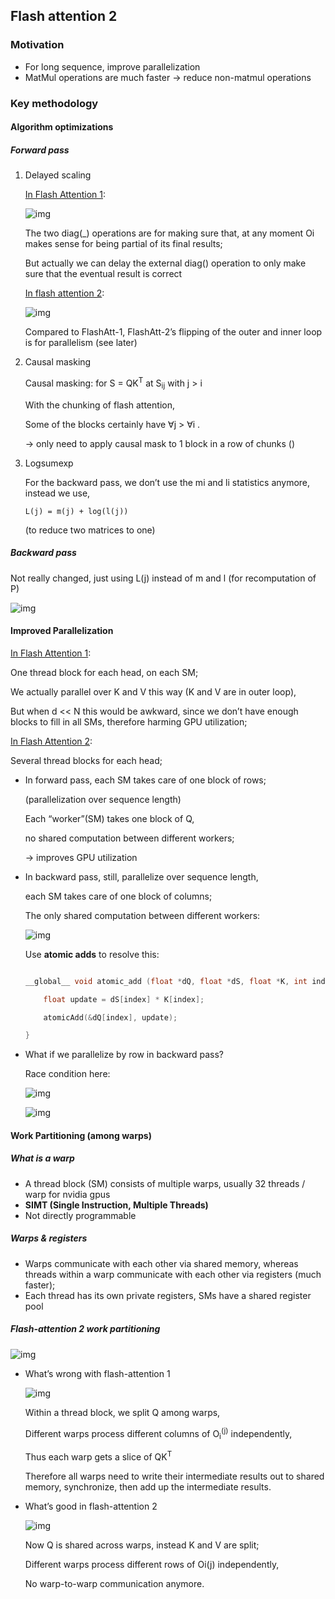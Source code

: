 ## Flash attention 2

### Motivation

- For long sequence, improve parallelization
- MatMul operations are much faster -> reduce non-matmul operations

### Key methodology

#### Algorithm optimizations

##### Forward pass

1. Delayed scaling

    <U>In Flash Attention 1</u>:

    ![img](https://lh7-rt.googleusercontent.com/docsz/AD_4nXfvkfYcs-bZTVNwVdMf6_R7mvhGWpZbRJkcVMSRqgUFPUW012c2u_mdT91YzsgAc0o1I9GxyMCBd8Hi2Ck9rHs5gCbYyWjimBSm9zbsEBL5OpNk4w7p5KA6_QiSVlg1SGj8reOedA?key=mO45RDahKXGVVo7FNz3JLKpP)

    The two diag(_) operations are for making sure that, at any moment Oi makes sense for being partial of its final results;

    But actually we can delay the external diag() operation to only make sure that the eventual result is correct

    <u>In flash attention 2</u>:

    ![img](https://lh7-rt.googleusercontent.com/docsz/AD_4nXcqzCoGbDAWR5TdOqaWJPvz5u81P1Gz5_blTan551kIVbbjskoIXRJLl-7BHZwHCygq43NVIPlRg7Osud-WVsM28_VMRUg9-e2eub5qWSCfKPGUONPVaTN5jGpPyjKd-5ZdhLiQgg?key=mO45RDahKXGVVo7FNz3JLKpP)

    Compared to FlashAtt-1, FlashAtt-2’s flipping of the outer and inner loop is for parallelism (see later)

2. Causal masking

    Causal masking: for S = QK<sup>T</sup> at S<sub>ij</sub> with j > i

    With the chunking of flash attention,

    Some of the blocks certainly have ∀j > ∀i .

    -> only need to apply causal mask to 1 block in a row of chunks ()

3. Logsumexp

    For the backward pass, we don’t use the mi and li statistics anymore, instead we use,

    ```
    L(j) = m(j) + log(l(j))
    ```

    (to reduce two matrices to one)

##### Backward pass

Not really changed, just using L(j) instead of m and l (for recomputation of P)

![img](https://lh7-rt.googleusercontent.com/docsz/AD_4nXdiC9PFzEIOoeBoMW9M7CTo5t1sgpEXasV80RZVicaY-cjKOrHzoTaQi1wUT7Hvjkr92Bn3eUO8VB0WsP6iShZ9WyhClWCAaR4RD2z-u0FzPBKSKCe_ClTYTkKQeNy9DLd-HjO59Q?key=mO45RDahKXGVVo7FNz3JLKpP)

#### Improved Parallelization

<u>In Flash Attention 1</u>:

One thread block for each head, on each SM;

We actually parallel over K and V this way (K and V are in outer loop),

But when d << N this would be awkward, since we don’t have enough blocks to fill in all SMs, therefore harming GPU utilization;

<u>In Flash Attention 2</u>:

Several thread blocks for each head;

- In forward pass, each SM takes care of one block of rows;

    (parallelization over sequence length)

    Each “worker”(SM) takes one block of Q, 

    no shared computation between different workers;

    -> improves GPU utilization

- In backward pass, still, parallelize over sequence length,

    each SM takes care of one block of columns;

    The only shared computation between different workers:

    ![img](https://lh7-rt.googleusercontent.com/docsz/AD_4nXfZGSsMUQ-q4--fW0nBP9LSzGg9fHP1cP6CNzptpRLBB45CAVoYiseqiVWBJ3FGjD6GQhZOi47lPr-tgIkB0JXt82C4wqKZiTLt8XBFD0DVeRxTci7i8EFVnhph9NV64VUyn6GX?key=mO45RDahKXGVVo7FNz3JLKpP)

    Use **atomic adds** to resolve this:

    ```cpp

    __global__ void atomic_add (float *dQ, float *dS, float *K, int index) {

        float update = dS[index] * K[index];

        atomicAdd(&dQ[index], update);

    }

    ```

- What if we parallelize by row in backward pass?

    Race condition here:

    ![img](https://lh7-rt.googleusercontent.com/docsz/AD_4nXd53ZB61SBVhCJpaPoCxy_8d9q7yjre29zfxLK26BE5ioLWZq82uK72f9IKVJ_Xd1b1XkMx9IweGfEA_nXGsbE4rbSumR4Bzut7w-OhNDGadMi4EmexjemP3vIldmqWA3iO1zl0fA?key=mO45RDahKXGVVo7FNz3JLKpP)

    ![img](https://lh7-rt.googleusercontent.com/docsz/AD_4nXcVq7xPPsoqwH4y7D-N07R576GRezmKCgDKF5IC5xQ5MyPqYNwqqadrzuyhc-upS8vYyAN9i4_RlGp2x_kJkCgYpj5_G5dypZYBPvJM4J-x8kfMjY7MqDh8elJMyA_MyJW3NOgU?key=mO45RDahKXGVVo7FNz3JLKpP)

#### Work Partitioning (among warps)

##### What is a warp

- A thread block (SM) consists of multiple warps, usually 32 threads / warp for nvidia gpus
- **SIMT (Single Instruction, Multiple Threads)**
- Not directly programmable

##### Warps & registers

- Warps communicate with each other via shared memory, whereas threads within a warp communicate with each other via registers (much faster);
- Each thread has its own private registers, SMs have a shared register pool

##### Flash-attention 2 work partitioning

![img](https://lh7-rt.googleusercontent.com/docsz/AD_4nXcNLT63eSDrxPv7y895Xymg8iCr5d297Gxe19IYZFpoNGbvvOLMdhX3nFjvz5btZQxoSb_DzeLzTwiiCm-O_aixzab7TzdsHdiF-4ywcaCdEPtbFItuI9gIHr5lb28zmpRANlUDpQ?key=mO45RDahKXGVVo7FNz3JLKpP)

- What’s wrong with flash-attention 1

    ![img](https://lh7-rt.googleusercontent.com/docsz/AD_4nXcu0PGay3shZZUeCQTkEtjW7x4vvbgovkQRZt0T5HB572Mg0CwM05lVMWxWeJKFJd9SWd7z_p1qXt4ZLyhqLaixEieiC7FEjLDqsxAOswz4iBR6ywurGA99NK_yKqQ8EPoUO1gjfQ?key=mO45RDahKXGVVo7FNz3JLKpP)

    Within a thread block, we split Q among warps,

    Different warps process different columns of O<sub>i</sub><sup>(j)</sup> independently,

    Thus each warp gets a slice of QK<sup>T</sup>

    Therefore all warps need to write their intermediate results out to shared memory, synchronize, then add up the intermediate results.

- What’s good in flash-attention 2

    ![img](https://lh7-rt.googleusercontent.com/docsz/AD_4nXdbFfoBTrjjXah5PmLAefiqM78Ga9EMIlk8PZsRchvgGDYnjOY9AqDroNuuLg_zTOzuaQs_lEIfj7VNJvEOn0GWPsef-Itw_lA_x5nqDKLLKMqSm4rBGO9Mn13sfcFwCGNt6pJFnw?key=mO45RDahKXGVVo7FNz3JLKpP)

    Now Q is shared across warps, instead K and V are split;

    Different warps process different rows of Oi(j) independently,

    No warp-to-warp communication anymore.
